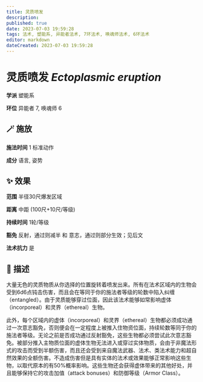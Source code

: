 ```yaml
---
title: 灵质喷发
description: 
published: true
date: 2023-07-03 19:59:28
tags: 法术, 塑能系, 异能者法术, 7环法术, 唤魂师法术, 6环法术
editor: markdown
dateCreated: 2023-07-03 19:59:28
---
```


# **灵质喷发** *Ectoplasmic eruption*

**学派** 塑能系 

**环位** 异能者 7, 唤魂师 6

## 🪄 施放

**施法时间** 1 标准动作

**成分** 语言, 姿势

## ✨ 效果  

**范围** 半径30尺爆发区域

**距离** 中距 (100尺+10尺/等级)  

**持续时间** 1轮/等级 

**豁免** 反射，通过则减半 和 意志，通过则部分生效；见后文

**法术抗力** 是

## 📖 描述

大量无色的灵质物质从你选择的位置旋转着喷发出来。所有在法术区域内的生物会受到6d6点钝击伤害，而且会在等同于你的施法者等级的轮数中陷入纠缠（entangled）。由于灵质能够穿过位面，因此该法术能够如常影响虚体（incorporeal）和灵界（ethereal）生物。

此外，每个区域内的虚体（incorporeal）和灵界（ethereal）生物都必须成功通过一次意志豁免，否则便会在一定程度上被推入住物资位面，持续轮数等同于你的施法者等级。无论之前是否成功通过反射豁免，这些生物都必须尝试此次意志豁免。被部分推入主物质位面的虚体生物无法进入或穿过实体物质，会由于非魔法形式的攻击而受到半额伤害，而且还会受到来自魔法武器、法术、类法术能力和超自然效果的全额伤害。不造成伤害但是具有实体的法术或效果能够正常影响这些生物，以取代原本的有50%概率影响。这些生物还会获得虚体带来的其他好处，并且能够保持它的攻击加值（attack bonuses）和防御等级（Armor Class）。
    